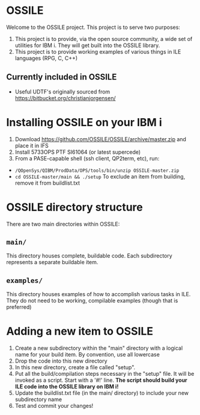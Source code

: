 # OSSILE

Welcome to the OSSILE project. This project is to serve two purposes:
  1. This project is to provide, via the open source community, a wide set of utilities for IBM i. They will get built into the OSSILE library. 
  2. This project is to provide working examples of various things in ILE languages (RPG, C, C++)

## Currently included in OSSILE
  - Useful UDTF's originally sourced from https://bitbucket.org/christianjorgensen/

# Installing OSSILE on your IBM i
1. Download https://github.com/OSSILE/OSSILE/archive/master.zip and place it in IFS
2. Install 5733OPS PTF SI61064 (or latest supercede)
3. From a PASE-capable shell (ssh client, QP2term, etc), run:
  * ``/QOpenSys/QIBM/ProdData/OPS/tools/bin/unzip OSSILE-master.zip``
  * ``cd OSSILE-master/main && ./setup``
To exclude an item from building, remove it from buildlist.txt


# OSSILE directory structure
There are two main directories within OSSILE:
## ``main/``
 This directory houses complete, buildable code. 
 Each subdirectory represents a separate buildable item. 
## ``examples/``
 This directory houses examples of how to accomplish various tasks in ILE. They do not need to be working, compilable examples (though that is preferred)

# Adding a new item to OSSILE
1. Create a new subdirectory within the "main" directory with a logical name for your build item. By convention, use all lowercase
2. Drop the code into this new directory
3. In this new directory, create a file called "setup". 
4. Put all the build/compilation steps necessary in the "setup" file. It will be invoked as a script. Start with a '#!' line. **The script should build your ILE code into the OSSILE library on IBM i!**
5. Update the buildlist.txt file (in the main/ directory) to include your new subdirectory name
6. Test and commit your changes!
